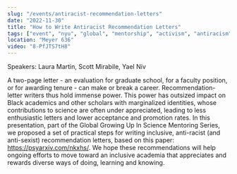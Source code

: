 ```yaml
---
slug: "/events/antiracist-recommendation-letters"
date: "2022-11-30"
title: "How to Write Antiracist Recommendation Letters"
tags: ["event", "nyu", "global", "mentorship", "activism", "antiracism"]
location: "Meyer 636"
video: "8-PfJTS7tH8"
---
```

Speakers: Laura Martin, Scott Mirabile, Yael Niv

A two-page letter - an evaluation for graduate school, for a faculty position, or for awarding tenure - can make or break a career. Recommendation-letter writers thus hold immense power. This power has outsized impact on Black academics and other scholars with marginalized identities, whose contributions to science are often under appreciated, leading to less enthusiastic letters and lower acceptance and promotion rates. In this presentation, part of the Global Growing Up In Science Mentoring Series, we proposed a set of practical steps for writing inclusive, anti-racist (and anti-sexist) recommendation letters, based on this paper: https://psyarxiv.com/nkxhs/. We hope these recommendations will help ongoing efforts to move toward an inclusive academia that appreciates and rewards diverse ways of doing, learning and knowing.